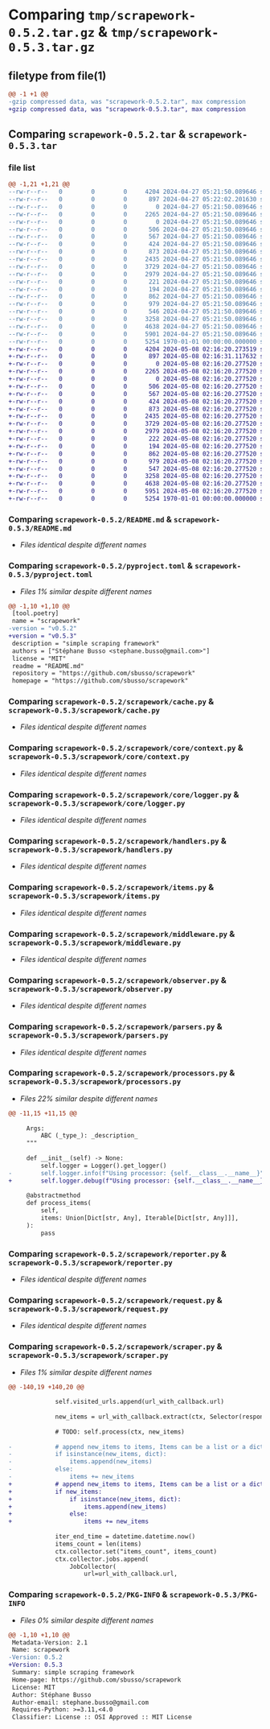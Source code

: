 # Comparing `tmp/scrapework-0.5.2.tar.gz` & `tmp/scrapework-0.5.3.tar.gz`

## filetype from file(1)

```diff
@@ -1 +1 @@
-gzip compressed data, was "scrapework-0.5.2.tar", max compression
+gzip compressed data, was "scrapework-0.5.3.tar", max compression
```

## Comparing `scrapework-0.5.2.tar` & `scrapework-0.5.3.tar`

### file list

```diff
@@ -1,21 +1,21 @@
--rw-r--r--   0        0        0     4204 2024-04-27 05:21:50.089646 scrapework-0.5.2/README.md
--rw-r--r--   0        0        0      897 2024-04-27 05:22:02.201630 scrapework-0.5.2/pyproject.toml
--rw-r--r--   0        0        0        0 2024-04-27 05:21:50.089646 scrapework-0.5.2/scrapework/__init__.py
--rw-r--r--   0        0        0     2265 2024-04-27 05:21:50.089646 scrapework-0.5.2/scrapework/cache.py
--rw-r--r--   0        0        0        0 2024-04-27 05:21:50.089646 scrapework-0.5.2/scrapework/core/__init__.py
--rw-r--r--   0        0        0      506 2024-04-27 05:21:50.089646 scrapework-0.5.2/scrapework/core/collector.py
--rw-r--r--   0        0        0      567 2024-04-27 05:21:50.089646 scrapework-0.5.2/scrapework/core/context.py
--rw-r--r--   0        0        0      424 2024-04-27 05:21:50.089646 scrapework-0.5.2/scrapework/core/http_client.py
--rw-r--r--   0        0        0      873 2024-04-27 05:21:50.089646 scrapework-0.5.2/scrapework/core/logger.py
--rw-r--r--   0        0        0     2435 2024-04-27 05:21:50.089646 scrapework-0.5.2/scrapework/handlers.py
--rw-r--r--   0        0        0     3729 2024-04-27 05:21:50.089646 scrapework-0.5.2/scrapework/items.py
--rw-r--r--   0        0        0     2979 2024-04-27 05:21:50.089646 scrapework-0.5.2/scrapework/middleware.py
--rw-r--r--   0        0        0      221 2024-04-27 05:21:50.089646 scrapework-0.5.2/scrapework/module.py
--rw-r--r--   0        0        0      194 2024-04-27 05:21:50.089646 scrapework-0.5.2/scrapework/monitors.py
--rw-r--r--   0        0        0      862 2024-04-27 05:21:50.089646 scrapework-0.5.2/scrapework/observer.py
--rw-r--r--   0        0        0      979 2024-04-27 05:21:50.089646 scrapework-0.5.2/scrapework/parsers.py
--rw-r--r--   0        0        0      546 2024-04-27 05:21:50.089646 scrapework-0.5.2/scrapework/processors.py
--rw-r--r--   0        0        0     3258 2024-04-27 05:21:50.089646 scrapework-0.5.2/scrapework/reporter.py
--rw-r--r--   0        0        0     4638 2024-04-27 05:21:50.089646 scrapework-0.5.2/scrapework/request.py
--rw-r--r--   0        0        0     5901 2024-04-27 05:21:50.089646 scrapework-0.5.2/scrapework/scraper.py
--rw-r--r--   0        0        0     5254 1970-01-01 00:00:00.000000 scrapework-0.5.2/PKG-INFO
+-rw-r--r--   0        0        0     4204 2024-05-08 02:16:20.273519 scrapework-0.5.3/README.md
+-rw-r--r--   0        0        0      897 2024-05-08 02:16:31.117632 scrapework-0.5.3/pyproject.toml
+-rw-r--r--   0        0        0        0 2024-05-08 02:16:20.277520 scrapework-0.5.3/scrapework/__init__.py
+-rw-r--r--   0        0        0     2265 2024-05-08 02:16:20.277520 scrapework-0.5.3/scrapework/cache.py
+-rw-r--r--   0        0        0        0 2024-05-08 02:16:20.277520 scrapework-0.5.3/scrapework/core/__init__.py
+-rw-r--r--   0        0        0      506 2024-05-08 02:16:20.277520 scrapework-0.5.3/scrapework/core/collector.py
+-rw-r--r--   0        0        0      567 2024-05-08 02:16:20.277520 scrapework-0.5.3/scrapework/core/context.py
+-rw-r--r--   0        0        0      424 2024-05-08 02:16:20.277520 scrapework-0.5.3/scrapework/core/http_client.py
+-rw-r--r--   0        0        0      873 2024-05-08 02:16:20.277520 scrapework-0.5.3/scrapework/core/logger.py
+-rw-r--r--   0        0        0     2435 2024-05-08 02:16:20.277520 scrapework-0.5.3/scrapework/handlers.py
+-rw-r--r--   0        0        0     3729 2024-05-08 02:16:20.277520 scrapework-0.5.3/scrapework/items.py
+-rw-r--r--   0        0        0     2979 2024-05-08 02:16:20.277520 scrapework-0.5.3/scrapework/middleware.py
+-rw-r--r--   0        0        0      222 2024-05-08 02:16:20.277520 scrapework-0.5.3/scrapework/module.py
+-rw-r--r--   0        0        0      194 2024-05-08 02:16:20.277520 scrapework-0.5.3/scrapework/monitors.py
+-rw-r--r--   0        0        0      862 2024-05-08 02:16:20.277520 scrapework-0.5.3/scrapework/observer.py
+-rw-r--r--   0        0        0      979 2024-05-08 02:16:20.277520 scrapework-0.5.3/scrapework/parsers.py
+-rw-r--r--   0        0        0      547 2024-05-08 02:16:20.277520 scrapework-0.5.3/scrapework/processors.py
+-rw-r--r--   0        0        0     3258 2024-05-08 02:16:20.277520 scrapework-0.5.3/scrapework/reporter.py
+-rw-r--r--   0        0        0     4638 2024-05-08 02:16:20.277520 scrapework-0.5.3/scrapework/request.py
+-rw-r--r--   0        0        0     5951 2024-05-08 02:16:20.277520 scrapework-0.5.3/scrapework/scraper.py
+-rw-r--r--   0        0        0     5254 1970-01-01 00:00:00.000000 scrapework-0.5.3/PKG-INFO
```

### Comparing `scrapework-0.5.2/README.md` & `scrapework-0.5.3/README.md`

 * *Files identical despite different names*

### Comparing `scrapework-0.5.2/pyproject.toml` & `scrapework-0.5.3/pyproject.toml`

 * *Files 1% similar despite different names*

```diff
@@ -1,10 +1,10 @@
 [tool.poetry]
 name = "scrapework"
-version = "v0.5.2"
+version = "v0.5.3"
 description = "simple scraping framework"
 authors = ["Stéphane Busso <stephane.busso@gmail.com>"]
 license = "MIT"
 readme = "README.md"
 repository = "https://github.com/sbusso/scrapework"
 homepage = "https://github.com/sbusso/scrapework"
```

### Comparing `scrapework-0.5.2/scrapework/cache.py` & `scrapework-0.5.3/scrapework/cache.py`

 * *Files identical despite different names*

### Comparing `scrapework-0.5.2/scrapework/core/context.py` & `scrapework-0.5.3/scrapework/core/context.py`

 * *Files identical despite different names*

### Comparing `scrapework-0.5.2/scrapework/core/logger.py` & `scrapework-0.5.3/scrapework/core/logger.py`

 * *Files identical despite different names*

### Comparing `scrapework-0.5.2/scrapework/handlers.py` & `scrapework-0.5.3/scrapework/handlers.py`

 * *Files identical despite different names*

### Comparing `scrapework-0.5.2/scrapework/items.py` & `scrapework-0.5.3/scrapework/items.py`

 * *Files identical despite different names*

### Comparing `scrapework-0.5.2/scrapework/middleware.py` & `scrapework-0.5.3/scrapework/middleware.py`

 * *Files identical despite different names*

### Comparing `scrapework-0.5.2/scrapework/observer.py` & `scrapework-0.5.3/scrapework/observer.py`

 * *Files identical despite different names*

### Comparing `scrapework-0.5.2/scrapework/parsers.py` & `scrapework-0.5.3/scrapework/parsers.py`

 * *Files identical despite different names*

### Comparing `scrapework-0.5.2/scrapework/processors.py` & `scrapework-0.5.3/scrapework/processors.py`

 * *Files 22% similar despite different names*

```diff
@@ -11,15 +11,15 @@
 
     Args:
         ABC (_type_): _description_
     """
 
     def __init__(self) -> None:
         self.logger = Logger().get_logger()
-        self.logger.info(f"Using processor: {self.__class__.__name__}")
+        self.logger.debug(f"Using processor: {self.__class__.__name__}")
 
     @abstractmethod
     def process_items(
         self,
         items: Union[Dict[str, Any], Iterable[Dict[str, Any]]],
     ):
         pass
```

### Comparing `scrapework-0.5.2/scrapework/reporter.py` & `scrapework-0.5.3/scrapework/reporter.py`

 * *Files identical despite different names*

### Comparing `scrapework-0.5.2/scrapework/request.py` & `scrapework-0.5.3/scrapework/request.py`

 * *Files identical despite different names*

### Comparing `scrapework-0.5.2/scrapework/scraper.py` & `scrapework-0.5.3/scrapework/scraper.py`

 * *Files 1% similar despite different names*

```diff
@@ -140,19 +140,20 @@
 
             self.visited_urls.append(url_with_callback.url)
 
             new_items = url_with_callback.extract(ctx, Selector(response.text))
 
             # TODO: self.process(ctx, new_items)
 
-            # append new_items to items, Items can be a list or a dict
-            if isinstance(new_items, dict):
-                items.append(new_items)
-            else:
-                items += new_items
+            # append new_items to items, Items can be a list or a dict or None
+            if new_items:
+                if isinstance(new_items, dict):
+                    items.append(new_items)
+                else:
+                    items += new_items
 
             iter_end_time = datetime.datetime.now()
             items_count = len(items)
             ctx.collector.set("items_count", items_count)
             ctx.collector.jobs.append(
                 JobCollector(
                     url=url_with_callback.url,
```

### Comparing `scrapework-0.5.2/PKG-INFO` & `scrapework-0.5.3/PKG-INFO`

 * *Files 0% similar despite different names*

```diff
@@ -1,10 +1,10 @@
 Metadata-Version: 2.1
 Name: scrapework
-Version: 0.5.2
+Version: 0.5.3
 Summary: simple scraping framework
 Home-page: https://github.com/sbusso/scrapework
 License: MIT
 Author: Stéphane Busso
 Author-email: stephane.busso@gmail.com
 Requires-Python: >=3.11,<4.0
 Classifier: License :: OSI Approved :: MIT License
```

